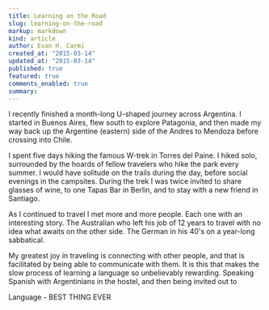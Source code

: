 ```yaml
---
title: Learning on the Road
slug: learning-on-the-road
markup: markdown
kind: article
author: Evan H. Carmi
created_at: "2015-03-14"
updated_at: "2015-03-14"
published: true
featured: true
comments_enabled: true
summary:
---
```

I recently finished a month-long U-shaped journey across Argentina. I started in Buenos Aires, flew south to explore Patagonia, and then made my way back up the Argentine (eastern) side of the Andres to Mendoza before crossing into Chile.

I spent five days hiking the famous W-trek in Torres del Paine. I hiked solo, surrounded by the hoards of fellow travelers who hike the park every summer. I would have solitude on the trails during the day, before social evenings in the campsites. During the trek I was twice invited to share glasses of wine, to one Tapas Bar in Berlin, and to stay with a new friend in Santiago.

As I continued to travel I met more and more people. Each one with an interesting story. The Australian who left his job of 12 years to travel with no idea what awaits on the other side. The German in his 40's on a year-long sabbatical.

My greatest joy in traveling is connecting with other people, and that is facilitated by being able to communicate with them. It is this that makes the slow process of learning a language so unbelievably rewarding. Speaking Spanish with Argentinians in the hostel, and then being invited out to 


Language - BEST THING EVER
